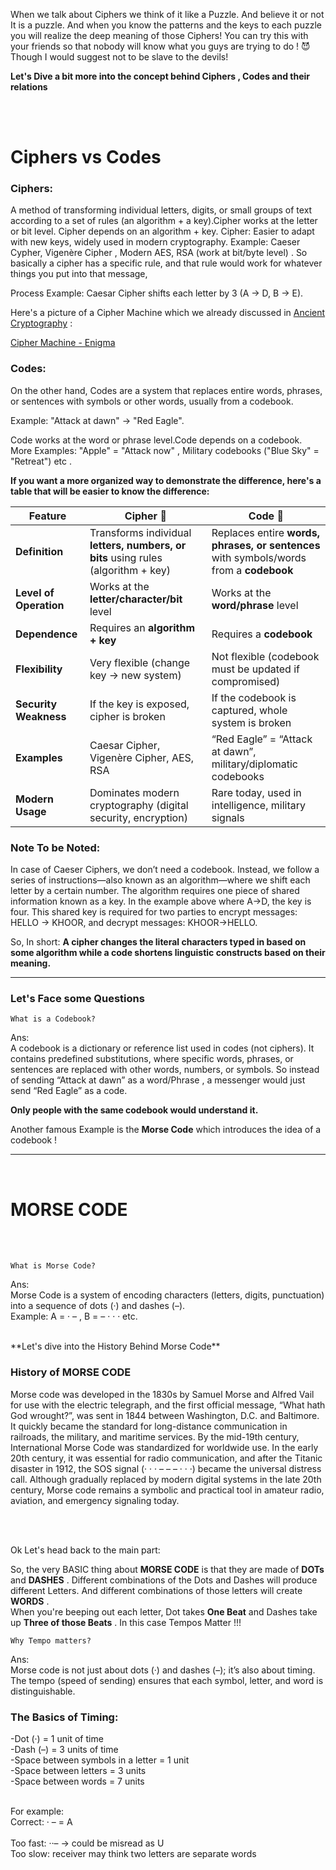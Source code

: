 When we talk about Ciphers we think of it like a Puzzle. And believe it or not It is a puzzle. And when you know the patterns and the keys to each puzzle you will realize the deep meaning of those Ciphers! You can try this with your friends so that nobody will know what you guys are trying to do ! 😈 Though I would suggest not to be slave to the devils! 


**Let's Dive a bit more into the concept behind Ciphers , Codes and their relations**

<br>
<br>

# **Ciphers vs Codes**


### **Ciphers:**

A method of transforming individual letters, digits, or small groups of text according to a set of rules (an algorithm + a key).Cipher works at the letter or bit level. Cipher depends on an algorithm + key. Cipher: Easier to adapt with new keys, widely used in modern cryptography. Example: Caeser Cypher, Vigenère Cipher , Modern AES, RSA (work at bit/byte level) . So basically a cipher has a specific rule, and that rule would work for whatever things you put into that message,

Process Example: Caesar Cipher shifts each letter by 3 (A → D, B → E). 

Here's a picture of a Cipher Machine which we already discussed in [Ancient Cryptography](https://github.com/KraKEn-bit/Cryptography/tree/main/Ancient_Cryptography) : 

[Cipher Machine - Enigma](https://github.com/KraKEn-bit/Cryptography/blob/main/Images/Enigma%20Mchine.jpeg?raw=true)

### **Codes:**

On the other hand, Codes are a system that replaces entire words, phrases, or sentences with symbols or other words, usually from a codebook.

Example: "Attack at dawn" → "Red Eagle". 

Code works at the word or phrase level.Code depends on a codebook. More Examples: "Apple" = "Attack now" , Military codebooks ("Blue Sky" = "Retreat") etc .


**If you want a more organized way to demonstrate the difference, here's a table that will be easier to know the difference:**


| Feature              | Cipher 🧩 | Code 📖 |
|----------------------|-----------|---------|
| **Definition**       | Transforms individual **letters, numbers, or bits** using rules (algorithm + key) | Replaces entire **words, phrases, or sentences** with symbols/words from a **codebook** |
| **Level of Operation** | Works at the **letter/character/bit** level | Works at the **word/phrase** level |
| **Dependence**       | Requires an **algorithm + key** | Requires a **codebook** |
| **Flexibility**      | Very flexible (change key → new system) | Not flexible (codebook must be updated if compromised) |
| **Security Weakness** | If the key is exposed, cipher is broken | If the codebook is captured, whole system is broken |
| **Examples**         | Caesar Cipher, Vigenère Cipher, AES, RSA | “Red Eagle” = “Attack at dawn”, military/diplomatic codebooks |
| **Modern Usage**     | Dominates modern cryptography (digital security, encryption) | Rare today, used in intelligence, military signals |


### **Note To be Noted:**

In case of Caeser Ciphers, we don’t need a codebook. Instead, we follow a series of instructions—also known as an algorithm—where we shift each letter by a certain number. The algorithm requires one piece of shared information known as a key. In the example above where A→D, the key is four. This shared key is required for two parties to encrypt messages: HELLO → KHOOR, and decrypt messages: KHOOR→HELLO.

 
So, In short: **A cipher changes the literal characters typed in based on some algorithm while a code shortens linguistic constructs based on their meaning.**

---

### **Let's Face some Questions**

`What is a Codebook?`

Ans:<br>
A codebook is a dictionary or reference list used in codes (not ciphers). It contains predefined substitutions, where specific words, phrases, or sentences are replaced with other words, numbers, or symbols. So instead of sending “Attack at dawn” as a word/Phrase , a messenger would just send “Red Eagle” as a code.

**Only people with the same codebook would understand it.** 

Another famous Example is the **Morse Code** which introduces the idea of a codebook ! 

---


<br>

# **MORSE CODE**

<br>
<br>

`What is Morse Code?`

Ans:<br>
Morse Code is a system of encoding characters (letters, digits, punctuation) into a sequence of dots (·) and dashes (–).<br> 
Example:  A = · – , B = – · · ·  etc.

<br>
**Let's dive into the History Behind Morse Code**

### **History of MORSE CODE**

Morse code was developed in the 1830s by Samuel Morse and Alfred Vail for use with the electric telegraph, and the first official message, “What hath God wrought?”, was sent in 1844 between Washington, D.C. and Baltimore. It quickly became the standard for long-distance communication in railroads, the military, and maritime services. By the mid-19th century, International Morse Code was standardized for worldwide use. In the early 20th century, it was essential for radio communication, and after the Titanic disaster in 1912, the SOS signal (· · · – – – · · ·) became the universal distress call. Although gradually replaced by modern digital systems in the late 20th century, Morse code remains a symbolic and practical tool in amateur radio, aviation, and emergency signaling today.

<br>
<br>

Ok Let's head back to the main part:

So, the very BASIC thing about **MORSE CODE** is that they are made of **DOTs** and **DASHES** . Different combinations of the Dots and Dashes will produce different Letters. And different combinations of those letters will create **WORDS** .<br>
When you're beeping out each letter, Dot takes **One Beat** and Dashes take up **Three of those Beats** . In this case Tempos Matter !!!

`Why Tempo matters?`

Ans:<br>
Morse code is not just about dots (·) and dashes (–); it’s also about timing. The tempo (speed of sending) ensures that each symbol, letter, and word is distinguishable.

### **The Basics of Timing:**

  -Dot (·) = 1 unit of time<br>
  -Dash (–) = 3 units of time<br>
  -Space between symbols in a letter = 1 unit<br>
  -Space between letters = 3 units<br>
  -Space between words = 7 units<br>

<br>
For example:<br> 
Correct: · – = A <br>
<br>
Too fast: ··– → could be misread as U<br>
Too slow: receiver may think two letters are separate words
